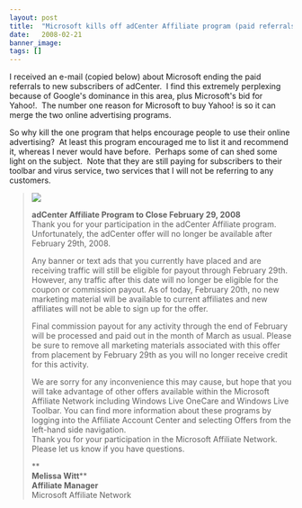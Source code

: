 ```yaml
---
layout: post
title:  "Microsoft kills off adCenter Affiliate program (paid referrals to their advertising engine)"
date:   2008-02-21
banner_image: 
tags: []
---
```


I received an e-mail (copied below) about Microsoft ending the paid referrals to new subscribers of adCenter.  I find this extremely perplexing because of Google's dominance in this area, plus Microsoft's bid for Yahoo!.  The number one reason for Microsoft to buy Yahoo! is so it can merge the two online advertising programs.

So why kill the one program that helps encourage people to use their online advertising?  At least this program encouraged me to list it and recommend it, whereas I never would have before.  Perhaps some of can shed some light on the subject.  Note that they are still paying for subscribers to their toolbar and virus service, two services that I will not be referring to any customers.

> ![](http://content.kowabunga.net/akinnelly/microsoft/ms_header.gif)
> 
> **adCenter Affiliate Program to Close February 29, 2008**  
> Thank you for your participation in the adCenter Affiliate program. Unfortunately, the adCenter offer will no longer be available after February 29th, 2008\.
> 
> Any banner or text ads that you currently have placed and are receiving traffic will still be eligible for payout through February 29th. However, any traffic after this date will no longer be eligible for the coupon or commission payout. As of today, February 20th, no new marketing material will be available to current affiliates and new affiliates will not be able to sign up for the offer.
> 
> Final commission payout for any activity through the end of February will be processed and paid out in the month of March as usual. Please be sure to remove all marketing materials associated with this offer from placement by February 29th as you will no longer receive credit for this activity.
> 
> We are sorry for any inconvenience this may cause, but hope that you will take advantage of other offers available within the Microsoft Affiliate Network including Windows Live OneCare and Windows Live Toolbar. You can find more information about these programs by logging into the Affiliate Account Center and selecting Offers from the left-hand side navigation.           
> Thank you for your participation in the Microsoft Affiliate Network. Please let us know if you have questions.
> 
> **  
> **Melissa Witt****  
> **Affiliate Manager**  
> Microsoft Affiliate Network